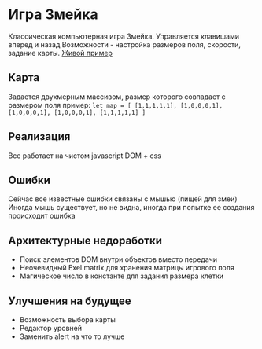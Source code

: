 # Игра Змейка
Классическая компьютерная игра Змейка. Управляется клавишами вперед и назад
Возможности - настройка размеров поля, скорости, задание карты.
[Живой пример](https://levi2015mik.github.io/Snake/index.html)

## Карта 
Задается двухмерным массивом, размер которого совпадает с размером поля пример:
`
	let map = [
		[1,1,1,1,1],
		[1,0,0,0,1],
		[1,0,0,0,1],
		[1,0,0,0,1],
		[1,1,1,1,1]
	]
`

## Реализация
Все работает на чистом javascript DOM + css 

## Ошибки
Сейчас все известные ошибки связаны с мышью (пищей для змеи)
Иногда мышь существует, но не видна, иногда при попытке ее создания происходит ошибка

## Архитектурные недоработки 
- Поиск элементов DOM внутри объектов вместо передачи
- Неочевидный Exel.matrix для хранения матрицы игрового поля
- Магическое число в константе для задания размера клетки

## Улучшения на будущее
- Возможность выбора карты
- Редактор уровней
- Заменить alert на что то лучше